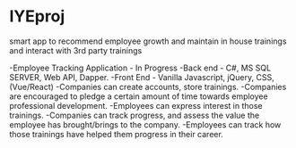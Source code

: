 # IYEproj
smart app to recommend employee growth and maintain in house trainings and interact with 3rd party trainings

  -Employee Tracking Application - In Progress
  -Back end - C#, MS SQL SERVER, Web API, Dapper.
  -Front End - Vanilla Javascript, jQuery, CSS, (Vue/React)
  -Companies can create accounts, store trainings.
  -Companies are encouraged to pledge a certain amount of time towards employee professional development.
  -Employees can express interest in those trainings.
  -Companies can track progress, and assess the value the employee has brought/brings to the company.
  -Employees can track how those trainings have helped them progress in their career.
